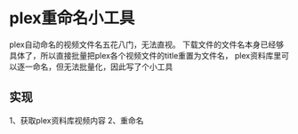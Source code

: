 # plex重命名小工具
plex自动命名的视频文件名五花八门，无法直视。
下载文件的文件名本身已经够具体了，所以直接批量把plex各个视频文件的title重置为文件名，
plex资料库里可以逐一命名，但无法批量化，因此写了个小工具
## 实现
1、获取plex资料库视频内容
2、重命名
